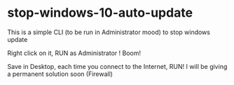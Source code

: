 # stop-windows-10-auto-update
This is a simple CLI (to be run in Administrator mood) to stop windows update

Right click on it, RUN as Administrator ! Boom!

Save in Desktop, each time you connect to the Internet, RUN!
I will be giving a permanent solution soon (Firewall) 
